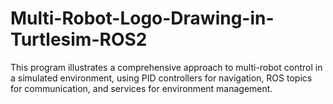 # Multi-Robot-Logo-Drawing-in-Turtlesim-ROS2
This program illustrates a comprehensive approach to multi-robot control in a simulated environment, using PID controllers for navigation, ROS topics for communication, and services for environment management.
